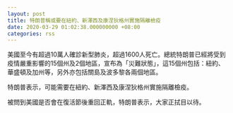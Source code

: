 ```yaml
---
layout: post
title: 特朗普稱或要在紐約、新澤西及康涅狄格州實施隔離檢疫
date: 2020-03-29 01:02:38.000000000 +08:00
categories: rss
---
```


美國至今有超過10萬人確診新型肺炎，超過1600人死亡。總統特朗普已經將受到疫情嚴重影響的15個州及2個地區，宣布為「災難狀態」，這15個州包括：紐約、華盛頓及加州等，另外亦包括關島及波多黎各兩個地區。

特朗普表示，可能需要在紐約、新澤西及康涅狄格州實施隔離檢疫。

被問到美國是否會在復活節後重回正軌，特朗普表示，大家正拭目以待。
